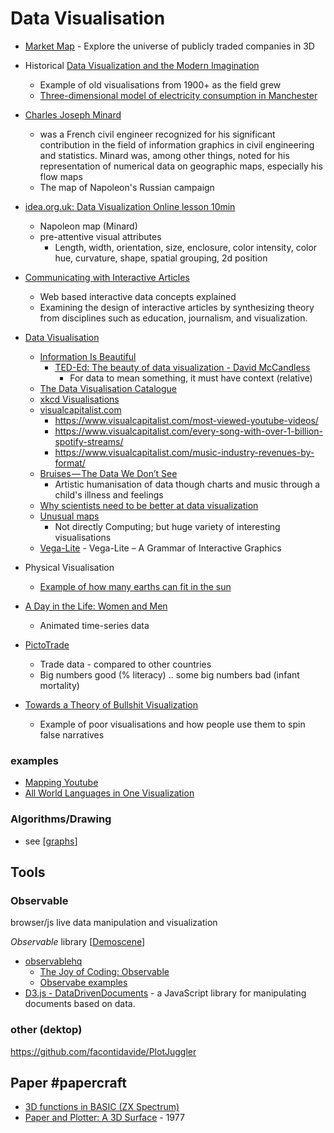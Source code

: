 Data Visualisation
==================

* [Market Map](https://marketmap.one/) - Explore the universe of publicly traded companies in 3D
* Historical [Data Visualization and the Modern Imagination](https://exhibits.stanford.edu/dataviz/)
    * Example of old visualisations from 1900+ as the field grew
    * [Three-dimensional model of electricity consumption in Manchester](https://collection.sciencemuseumgroup.org.uk/objects/co8418916/three-dimensional-model-of-electricity-consumption-in-manchester-chart-graphic-document)

* [Charles Joseph Minard](https://en.wikipedia.org/wiki/Charles_Joseph_Minard)
    * was a French civil engineer recognized for his significant contribution in the field of information graphics in civil engineering and statistics. Minard was, among other things, noted for his representation of numerical data on geographic maps, especially his flow maps
    * The map of Napoleon's Russian campaign

* [idea.org.uk: Data Visualization Online lesson 10min](https://idea.org.uk/badge/data-visualisation)
    * Napoleon map (Minard)
    * pre-attentive visual attributes
        * Length, width, orientation, size, enclosure, color intensity, color hue, curvature, shape, spatial grouping, 2d position

* [Communicating with Interactive Articles](https://distill.pub/2020/communicating-with-interactive-articles/)
    * Web based interactive data concepts explained
    * Examining the design of interactive articles by synthesizing theory from disciplines such as education, journalism, and visualization.

* [Data Visualisation](https://en.wikipedia.org/wiki/Data_visualization)
    * [Information Is Beautiful](https://informationisbeautiful.net/)
        * [TED-Ed: The beauty of data visualization - David McCandless](https://www.youtube.com/watch?v=5Zg-C8AAIGg)
            * For data to mean something, it must have context (relative)
    * [The Data Visualisation Catalogue](https://datavizcatalogue.com/)
    * [xkcd Visualisations](http://www.vislives.com/2011/10/xkcd-visualizations.html)
    * [visualcapitalist.com](https://www.visualcapitalist.com/)
        * https://www.visualcapitalist.com/most-viewed-youtube-videos/
        * https://www.visualcapitalist.com/every-song-with-over-1-billion-spotify-streams/
        * https://www.visualcapitalist.com/music-industry-revenues-by-format/
    * [Bruises — The Data We Don’t See](https://medium.com/@giorgialupi/bruises-the-data-we-dont-see-1fdec00d0036)
        * Artistic humanisation of data though charts and music through a child's illness and feelings
    * [Why scientists need to be better at data visualization](https://www.knowablemagazine.org/article/mind/2019/science-data-visualization)
    * [Unusual maps](https://www.edwardtufte.com/bboard/q-and-a-fetch-msg?msg_id=0002yI)
        * Not directly Computing; but huge variety of interesting visualisations
    * [Vega-Lite](https://vega.github.io/vega-lite/) - Vega-Lite – A Grammar of Interactive Graphics
* Physical Visualisation
    * [Example of how many earths can fit in the sun](https://www.reddit.com/r/pics/comments/9g5fio/example_of_how_many_earths_can_fit_in_the_sun/?st=JM4IZ1M6&sh=56c0264e)

* [A Day in the Life: Women and Men](https://flowingdata.com/2019/03/06/women-men-timeuse/)
    * Animated time-series data

* [PictoTrade](https://github.com/prototo/StreetsOfDFID/tree/0105a8cde94bd4560b24e178d602675221c732fe)
    * Trade data - compared to other countries
    * Big numbers good (% literacy) .. some big numbers bad (infant mortality)

* [Towards a Theory of Bullshit Visualization](https://research.tableau.com/sites/default/files/altvis-bullshit.pdf)
    * Example of poor visualisations and how people use them to spin false narratives

### examples

* [Mapping Youtube](https://firstmonday.org/ojs/index.php/fm/article/view/10667/9575)
* [All World Languages in One Visualization](https://www.visualcapitalist.com/a-world-of-languages/)

### Algorithms/Drawing
* see [[graphs]]

Tools
-----


### Observable

browser/js live data manipulation and visualization

_Observable_ library [[Demoscene]]

* [observablehq](https://observablehq.com/)
    * [The Joy of Coding: Observable](https://www.software-artist.com/joy-of-coding-observable/)
    * [Observabe examples](https://observablehq.com/collection/@observablehq/instagram-shares)
* [D3.js - DataDrivenDocuments](https://d3js.org/) - a JavaScript library for manipulating documents based on data.

### other (dektop)
https://github.com/facontidavide/PlotJuggler


Paper #papercraft
-----

* [3D functions in BASIC (ZX Spectrum)](https://www.youtube.com/watch?v=-Aw_YiZVu38)
* [Paper and Plotter: A 3D Surface](http://graficaobscura.com/surf/index.html) - 1977


[//begin]: # "Autogenerated link references for markdown compatibility"
[graphs]: graphs.md "Graphs"
[Demoscene]: demoscene.md "Demoscene"
[//end]: # "Autogenerated link references"